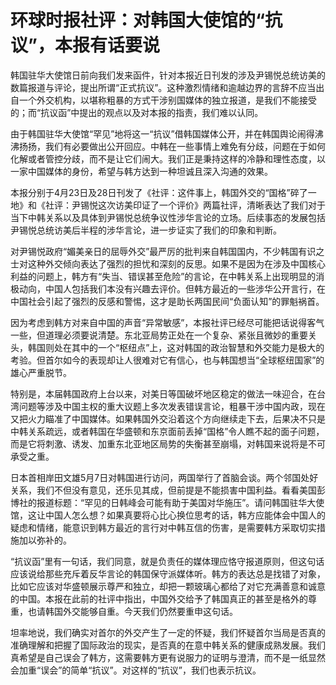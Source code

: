 # 环球时报社评：对韩国大使馆的“抗议”，本报有话要说

韩国驻华大使馆日前向我们发来函件，针对本报近日刊发的涉及尹锡悦总统访美的数篇报道与评论，提出所谓“正式抗议”。这种激烈情绪和逾越边界的言辞不应当出自一个外交机构，以堪称粗暴的方式干涉别国媒体的独立报道，是我们不能接受的；而“抗议函”中提出的观点以及对本报的指责，我们难以认同。

由于韩国驻华大使馆“罕见”地将这一“抗议”借韩国媒体公开，并在韩国舆论闹得沸沸扬扬，我们有必要做出公开回应。中韩在一些事情上难免有分歧，问题在于如何化解或者管控分歧，而不是让它们闹大。我们正是秉持这样的冷静和理性态度，以一家中国媒体的身份，希望与韩方达到一种坦诚且深入沟通的效果。

本报分别于4月23日及28日刊发了《社评：这件事上，韩国外交的“国格”碎了一地》和《社评：尹锡悦这次访美印证了一个评价》两篇社评，清晰表达了我们对于当下中韩关系以及具体到尹锡悦总统争议性涉华言论的立场。后续事态的发展包括尹锡悦总统访美后半程的涉华言论，进一步证实了我们的印象和判断。

对尹锡悦政府“媚美亲日的屈辱外交”最严厉的批判来自韩国国内，不少韩国有识之士对这种外交倾向表达了强烈的担忧和深刻的反思。如果不是因为在涉及中国核心利益的问题上，韩方有“失当、错误甚至危险”的言论，在中韩关系上出现明显的消极动向，中国人包括我们本没有兴趣去评价。但韩方最近的一些涉华公开言行，在中国社会引起了强烈的反感和警惕，这才是助长两国民间“负面认知”的罪魁祸首。

因为考虑到韩方对来自中国的声音“异常敏感”，本报社评已经尽可能把话说得客气一些，但道理必须要说清楚。东北亚局势正处在一个复杂、紧张且微妙的重要关头，韩国则处在其中的一个“枢纽点”上，这对韩国的政治智慧和外交能力是极大的考验。但首尔如今的表现却让人很难对它有信心，也与韩国想当“全球枢纽国家”的雄心严重脱节。

特别是，本届韩国政府上台以来，对美日等国破坏地区稳定的做法一味迎合，在台湾问题等涉及中国主权的重大议题上多次发表错误言论，粗暴干涉中国内政，现在又把火力瞄准了中国媒体。如果韩国外交沿着这个方向继续走下去，后果决不只是中韩关系疏远，或者韩国在华盛顿和东京面前丢掉“国格”令人瞧不起的面子问题，而是它将刺激、诱发、加重东北亚地区局势的失衡甚至崩塌，对韩国来说将是不可承受之重。

日本首相岸田文雄5月7日对韩国进行访问，两国举行了首脑会谈。两个邻国处好关系，我们不但没有意见，还乐见其成，但前提是不能损害中国利益。看看美国彭博社的报道标题：“罕见的日韩峰会可能有助于美国对华施压”。请问韩国驻华大使馆，这让中国人怎么想？如果真要将心比心换位思考的话，韩方应能体会中国人的疑虑和情绪，能意识到韩方最近的言行对中韩互信的伤害，是需要韩方采取切实措施加以弥补的。

“抗议函”里有一句话，我们同意，就是负责任的媒体理应恪守报道原则，但这句话应该说给那些充斥着反华言论的韩国保守派媒体听。韩方的表达总是找错了对象，比如它应该对华盛顿展示尊严和独立，却把一颗玻璃心都给了对它充满善意和诚意的中国。本报在此前的社评中指出，中国外交给予了韩国真正的甚至是格外的尊重，也请韩国外交能够自重。今天我们仍然要重申这句话。

坦率地说，我们确实对首尔的外交产生了一定的怀疑，我们怀疑首尔当局是否真的准确理解和把握了国际政治的现实，是否真的在意中韩关系的健康成熟发展。我们真希望是自己误会了韩方，这需要韩方更有说服力的证明与澄清，而不是一纸显然会加重“误会”的简单“抗议”。对这样的“抗议”，我们也表示抗议。

